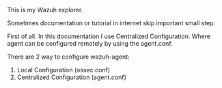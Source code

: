 This is my Wazuh explorer.

Sometimes documentation or tutorial in internet skip important small step.

First of all.
In this documentation I use Centralized Configuration. Where agent can be configured remotely by using the agent.conf.

There are 2 way to configure wazuh-agent:
1. Local Configuration (ossec.conf)
2. Centralized Configuration (agent.conf)
